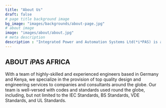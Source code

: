 ```yaml
---
title: "About Us"
draft: false
# page title background image
bg_image: "images/backgrounds/about-page.jpg"
# about image
image: "images/about/about.jpg"
# meta description
description : "Integrated Power and Automation Systems Ltd(*i*PAS) is an electrical engineering company in Nairobi, Kenya that provides professional electrical and automation systems design services for a broad range of establishments. These include, but is not limited to industrial installations, oil and gas installations, building engineering services, public utilities and special industrial process equipment and systems."
---
```

## ABOUT *i*PAS AFRICA
With a team of highly-skilled and experienced engineers based in Germany and Kenya, we specialize in the provision of top quality design and engineering services to companies and consultants around the globe. Our team is well-versed with codes and standards used round the globe, including, but not limited to the IEC Standards, BS Standards, VDE Standards, and UL Standards.





